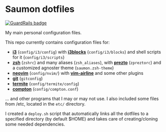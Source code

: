 # Saumon dotfiles

[![GuardRails badge](https://badges.production.guardrails.io/maximelouet/dotfiles.svg)](https://www.guardrails.io)

My main personal configuration files.

This repo currently contains configuration files for:

* **[i3](https://i3wm.org/)** (`config/i3/config`) with **[i3blocks](https://github.com/vivien/i3blocks)** (`config/i3/blocks`) and shell scripts for it (`config/i3/scripts`)
* **[zsh](https://www.zsh.org/)** (`zshrc`) and many aliases (`zsh_aliases`), with **[prezto](https://github.com/sorin-ionescu/prezto/)** (`zpreztorc`) and a customized agnoster theme (`saumon.zsh-theme`)
* **[neovim](https://neovim.io/)** (`config/nvim/`) with **[vim-airline](https://github.com/vim-airline/vim-airline)** and some other plugins
* **[git](https://git-scm.com/)** (`gitconfig`)
* **[termite](https://github.com/thestinger/termite)** (`config/termite/config`)
* **[compton](https://github.com/chjj/compton)** (`config/compton.conf`)

... and other programs that I may or may not use. I also included some files from /etc, located in the `etc/` directory.

I created a `deploy.sh` script that automatically links all the dotfiles to a specified directory (by default $HOME) and takes care of creating/cloning some needed dependencies.

